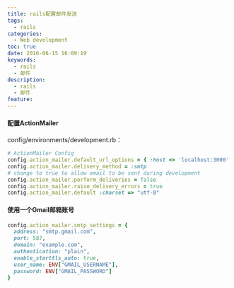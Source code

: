 ```yaml
---
title: rails配置邮件发送
tags:
  - rails
categories:
  - Web development
toc: true
date: 2016-06-15 16:09:19
keywords:
  - rails
  - 邮件
description:
  - rails
  - 邮件
feature:
---
```


#### 配置ActionMailer
config/environments/development.rb：
``` ruby
# ActionMailer Config
config.action_mailer.default_url_options = { :host => 'localhost:3000' }
config.action_mailer.delivery_method = :smtp
# change to true to allow email to be sent during development
config.action_mailer.perform_deliveries = false
config.action_mailer.raise_delivery_errors = true
config.action_mailer.default :charset => "utf-8"
```
<!-- more -->
#### 使用一个Gmail邮箱账号
``` ruby
config.action_mailer.smtp_settings = {
  address: "smtp.gmail.com",
  port: 587,
  domain: "example.com",
  authentication: "plain",
  enable_starttls_auto: true,
  user_name: ENV["GMAIL_USERNAME"],
  password: ENV["GMAIL_PASSWORD"]
}
```